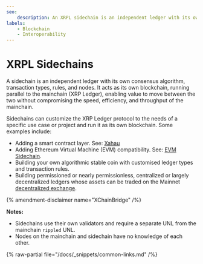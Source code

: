 ```yaml
---
seo:
    description: An XRPL sidechain is an independent ledger with its own consensus algorithm, transaction types, and rules.
labels:
    - Blockchain
    - Interoperability
---
```

# XRPL Sidechains

A sidechain is an independent ledger with its own consensus algorithm, transaction types, rules, and nodes. It acts as its own blockchain, running parallel to the mainchain (XRP Ledger), enabling value to move between the two without compromising the speed, efficiency, and throughput of the mainchain.

Sidechains can customize the XRP Ledger protocol to the needs of a specific use case or project and run it as its own blockchain. Some examples include:

* Adding a smart contract layer. See: [Xahau](https://xahau.network/)
* Adding Ethereum Virtual Machine (EVM) compatibility. See: [EVM Sidechain](https://opensource.ripple.com/docs/evm-sidechain/intro-to-evm-sidechain/).
* Building your own algorithmic stable coin with customised ledger types and transaction rules.
* Building permissioned or nearly permissionless, centralized or largely decentralized ledgers whose assets can be traded on the Mainnet [decentralized exchange](../tokens/decentralized-exchange/index.md).

{% amendment-disclaimer name="XChainBridge" /%}


**Notes:**

  - Sidechains use their own validators and require a separate UNL from the mainchain `rippled` UNL.
  - Nodes on the mainchain and sidechain have no knowledge of each other.

{% raw-partial file="/docs/_snippets/common-links.md" /%}

